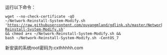 运行以下命令：</p><pre><code>wget --no-check-certificate -qO ~/Network-Reinstall-System-Modify.sh 'https://raw.githubusercontent.com/ouyangmland/gdlink.sh/master/Network-Reinstall-System-Modify.sh' && chmod a+x ~/Network-Reinstall-System-Modify.sh && bash ~/Network-Reinstall-System-Modify.sh -CentOS_7
</code></pre>
新安装的系统root密码为:cxthhhhh.com
